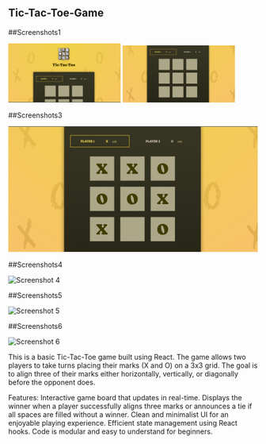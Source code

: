 ## Tic-Tac-Toe-Game

##Screenshots1

<p>
  <img src="src/assets/screenshot/pic1.png" alt="Screenshot 1" width="45%" style="display:inline-block;">
  <img src="src/assets/screenshot/pic2.png" alt="Screenshot 2" width="45%" style="display:inline-block;">
</p>

##Screenshots3

![Screenshot 3](src/assets/screenshot/pic3.png)

##Screenshots4

![Screenshot 4](assets/screenshot/pic4.png)

##Screenshots5

![Screenshot 5](assets/screenshot/pic5.png)

##Screenshots6

![Screenshot 6](assets/screenshot/pic6.png)


This is a basic Tic-Tac-Toe game built using React. 
The game allows two players to take turns placing their marks (X and O) on a 3x3 grid. 
The goal is to align three of their marks either horizontally, vertically, or diagonally before the opponent does.

Features:
Interactive game board that updates in real-time.
Displays the winner when a player successfully aligns three marks or announces a tie if all spaces are filled without a winner.
Clean and minimalist UI for an enjoyable playing experience.
Efficient state management using React hooks.
Code is modular and easy to understand for beginners.
